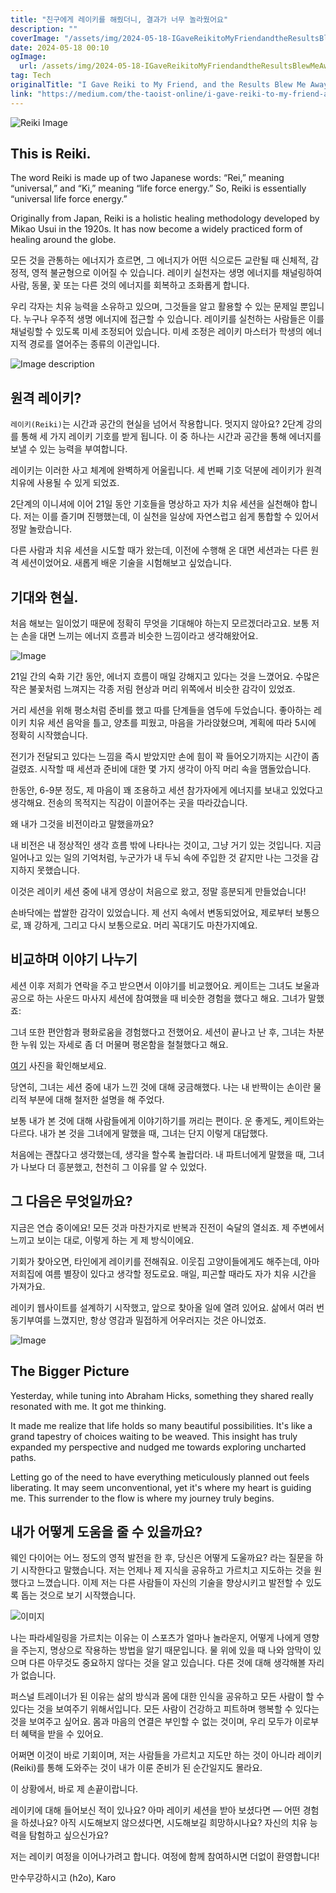 ```yaml
---
title: "친구에게 레이키를 해줬더니, 결과가 너무 놀라웠어요"
description: ""
coverImage: "/assets/img/2024-05-18-IGaveReikitoMyFriendandtheResultsBlewMeAway_0.png"
date: 2024-05-18 00:10
ogImage: 
  url: /assets/img/2024-05-18-IGaveReikitoMyFriendandtheResultsBlewMeAway_0.png
tag: Tech
originalTitle: "I Gave Reiki to My Friend, and the Results Blew Me Away."
link: "https://medium.com/the-taoist-online/i-gave-reiki-to-my-friend-and-the-results-blew-me-away-4f3106dcd1c6"
---
```



![Reiki Image](/assets/img/2024-05-18-IGaveReikitoMyFriendandtheResultsBlewMeAway_0.png) 

## This is Reiki.

The word Reiki is made up of two Japanese words: “Rei,” meaning “universal,” and “Ki,” meaning “life force energy.” So, Reiki is essentially “universal life force energy.”

Originally from Japan, Reiki is a holistic healing methodology developed by Mikao Usui in the 1920s. It has now become a widely practiced form of healing around the globe.

<div class="content-ad"></div>

모든 것을 관통하는 에너지가 흐르면, 그 에너지가 어떤 식으로든 교란될 때 신체적, 감정적, 영적 불균형으로 이어질 수 있습니다. 레이키 실천자는 생명 에너지를 채널링하여 사람, 동물, 꽃 또는 다른 것의 에너지를 회복하고 조화롭게 합니다.

우리 각자는 치유 능력을 소유하고 있으며, 그것들을 알고 활용할 수 있는 문제일 뿐입니다. 누구나 우주적 생명 에너지에 접근할 수 있습니다. 레이키를 실천하는 사람들은 이를 채널링할 수 있도록 미세 조정되어 있습니다. 미세 조정은 레이키 마스터가 학생의 에너지적 경로를 열어주는 종류의 이관입니다.

![Image description](/assets/img/2024-05-18-IGaveReikitoMyFriendandtheResultsBlewMeAway_1.png)

## 원격 레이키?

<div class="content-ad"></div>

`레이키(Reiki)`는 시간과 공간의 현실을 넘어서 작용합니다. 멋지지 않아요? 2단계 강의를 통해 세 가지 레이키 기호를 받게 됩니다. 이 중 하나는 시간과 공간을 통해 에너지를 보낼 수 있는 능력을 부여합니다.

레이키는 이러한 사고 체계에 완벽하게 어울립니다. 세 번째 기호 덕분에 레이키가 원격 치유에 사용될 수 있게 되었죠.

2단계의 이니셔에 이어 21일 동안 기호들을 명상하고 자가 치유 세션을 실천해야 합니다. 저는 이를 즐기며 진행했는데, 이 실천을 일상에 자연스럽고 쉽게 통합할 수 있어서 정말 놀랐습니다.

다른 사람과 치유 세션을 시도할 때가 왔는데, 이전에 수행해 온 대면 세션과는 다른 원격 세션이었어요. 새롭게 배운 기술을 시험해보고 싶었습니다.

<div class="content-ad"></div>

## 기대와 현실.

처음 해보는 일이었기 때문에 정확히 무엇을 기대해야 하는지 모르겠더라고요. 보통 저는 손을 대면 느끼는 에너지 흐름과 비슷한 느낌이라고 생각해왔어요.

![Image](/assets/img/2024-05-18-IGaveReikitoMyFriendandtheResultsBlewMeAway_2.png)

21일 간의 숙화 기간 동안, 에너지 흐름이 매일 강해지고 있다는 것을 느꼈어요. 수많은 작은 불꽃처럼 느껴지는 각종 저림 현상과 머리 위쪽에서 비슷한 감각이 있었죠.

<div class="content-ad"></div>

거리 세션을 위해 평소처럼 준비를 했고 따를 단계들을 염두에 두었습니다. 좋아하는 레이키 치유 세션 음악을 틀고, 양초를 피웠고, 마음을 가라앉혔으며, 계획에 따라 5시에 정확히 시작했습니다.

전기가 전달되고 있다는 느낌을 즉시 받았지만 손에 힘이 꽉 들어오기까지는 시간이 좀 걸렸죠. 시작할 때 세션과 준비에 대한 몇 가지 생각이 아직 머리 속을 맴돌았습니다.

한동안, 6-9분 정도, 제 마음이 꽤 조용하고 세션 참가자에게 에너지를 보내고 있었다고 생각해요. 전송의 목적지는 직감이 이끌어주는 곳을 따라갔습니다.

<div class="content-ad"></div>

왜 내가 그것을 비전이라고 말했을까요?

내 비전은 내 정상적인 생각 흐름 밖에 나타나는 것이고, 그냥 거기 있는 것입니다. 지금 일어나고 있는 일의 기억처럼, 누군가가 내 두뇌 속에 주입한 것 같지만 나는 그것을 감지하지 못했습니다.

이것은 레이키 세션 중에 내게 영상이 처음으로 왔고, 정말 흥분되게 만들었습니다!

손바닥에는 쌉쌀한 감각이 있었습니다. 제 선지 속에서 변동되었어요, 제로부터 보통으로, 꽤 강하게, 그리고 다시 보통으로요. 머리 꼭대기도 마찬가지예요.

<div class="content-ad"></div>

## 비교하며 이야기 나누기

세션 이후 저희가 연락을 주고 받으면서 이야기를 비교했어요. 케이트는 그녀도 보울과 공으로 하는 사운드 마사지 세션에 참여했을 때 비슷한 경험을 했다고 해요. 그녀가 말했죠:

그녀 또한 편안함과 평화로움을 경험했다고 전했어요. 세션이 끝나고 난 후, 그녀는 차분한 누워 있는 자세로 좀 더 머물며 평온함을 철철했다고 해요.

[여기](/assets/img/2024-05-18-IGaveReikitoMyFriendandtheResultsBlewMeAway_4.png) 사진을 확인해보세요.

<div class="content-ad"></div>

당연히, 그녀는 세션 중에 내가 느낀 것에 대해 궁금해했다. 나는 내 반짝이는 손이란 물리적 부분에 대해 철저한 설명을 해 주었다.

보통 내가 본 것에 대해 사람들에게 이야기하기를 꺼리는 편이다. 운 좋게도, 케이트와는 다르다. 내가 본 것을 그녀에게 말했을 때, 그녀는 단지 이렇게 대답했다.

처음에는 괜찮다고 생각했는데, 생각을 할수록 놀랍더라. 내 파트너에게 말했을 때, 그녀가 나보다 더 흥분했고, 천천히 그 이유를 알 수 있었다.

## 그 다음은 무엇일까요?

<div class="content-ad"></div>

지금은 연습 중이에요! 모든 것과 마찬가지로 반복과 진전이 숙달의 열쇠죠. 제 주변에서 느끼고 보이는 대로, 이렇게 하는 게 제 방식이에요.

기회가 찾아오면, 타인에게 레이키를 전해줘요. 이웃집 고양이들에게도 해주는데, 아마 저희집에 여름 별장이 있다고 생각할 정도로요. 매일, 피곤할 때라도 자가 치유 시간을 가져가요.

레이키 웹사이트를 설계하기 시작했고, 앞으로 찾아올 일에 열려 있어요. 삶에서 여러 번 동기부여를 느꼈지만, 항상 영감과 밀접하게 어우러지는 것은 아니었죠. 

![Image](/assets/img/2024-05-18-IGaveReikitoMyFriendandtheResultsBlewMeAway_5.png)

<div class="content-ad"></div>

## The Bigger Picture

Yesterday, while tuning into Abraham Hicks, something they shared really resonated with me. It got me thinking.

It made me realize that life holds so many beautiful possibilities. It's like a grand tapestry of choices waiting to be weaved. This insight has truly expanded my perspective and nudged me towards exploring uncharted paths.

Letting go of the need to have everything meticulously planned out feels liberating. It may seem unconventional, yet it's where my heart is guiding me. This surrender to the flow is where my journey truly begins.

<div class="content-ad"></div>

## 내가 어떻게 도움을 줄 수 있을까요?

웨인 다이어는 어느 정도의 영적 발전을 한 후, 당신은 어떻게 도울까요? 라는 질문을 하기 시작한다고 말했습니다. 저는 언제나 제 지식을 공유하고 가르치고 지도하는 것을 원했다고 느꼈습니다. 이제 저는 다른 사람들이 자신의 기술을 향상시키고 발전할 수 있도록 돕는 것으로 보기 시작했습니다.

![이미지](/assets/img/2024-05-18-IGaveReikitoMyFriendandtheResultsBlewMeAway_6.png)

나는 파라세일링을 가르치는 이유는 이 스포츠가 얼마나 놀라운지, 어떻게 나에게 영향을 주는지, 명상으로 작용하는 방법을 알기 때문입니다. 물 위에 있을 때 나와 암막이 있으며 다른 아무것도 중요하지 않다는 것을 알고 있습니다. 다른 것에 대해 생각해볼 자리가 없습니다.

<div class="content-ad"></div>

퍼스널 트레이너가 된 이유는 삶의 방식과 몸에 대한 인식을 공유하고 모든 사람이 할 수 있다는 것을 보여주기 위해서입니다. 모든 사람이 건강하고 피트하며 행복할 수 있다는 것을 보여주고 싶어요. 몸과 마음의 연결은 부인할 수 없는 것이며, 우리 모두가 이로부터 혜택을 받을 수 있어요.

어쩌면 이것이 바로 기회이며, 저는 사람들을 가르치고 지도만 하는 것이 아니라 레이키(Reiki)를 통해 도와주는 것이 내가 이룬 준비가 된 순간일지도 몰라요.

이 상황에서, 바로 제 손끝이랍니다.

레이키에 대해 들어보신 적이 있나요?
아마 레이키 세션을 받아 보셨다면 — 어떤 경험을 하셨나요?
아직 시도해보지 않으셨다면, 시도해보길 희망하시나요?
자신의 치유 능력을 탐험하고 싶으신가요?

<div class="content-ad"></div>

저는 레이키 여정을 이어나가려고 합니다. 여정에 함께 참여하시면 더없이 환영합니다!

만수무강하시고 (h2o),
Karo